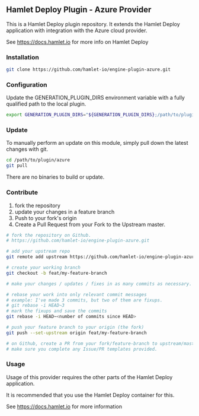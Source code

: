 ## Hamlet Deploy Plugin - Azure Provider

This is a Hamlet Deploy plugin repository. It extends the Hamlet Deploy application with integration with the Azure cloud provider.

See https://docs.hamlet.io for more info on Hamlet Deploy

### Installation

```bash
git clone https://github.com/hamlet-io/engine-plugin-azure.git
```

### Configuration

Update the GENERATION_PLUGIN_DIRS environment variable with a fully qualified path to the local plugin.

```bash
export GENERATION_PLUGIN_DIRS="${GENERATION_PLUGIN_DIRS};/path/to/plugin/azure"
```

### Update

To manually perform an update on this module, simply pull down the latest changes with git.

```bash
cd /path/to/plugin/azure
git pull
```

There are no binaries to build or update.

### Contribute

1. fork the repository
2. update your changes in a feature branch
3. Push to your fork's origin
4. Create a Pull Request from your Fork to the Upstream master.

```bash
# fork the repository on Github.
# https://github.com/hamlet-io/engine-plugin-azure.git

# add your upstream repo
git remote add upstream https://github.com/hamlet-io/engine-plugin-azure.git

# create your working branch
git checkout -b feat/my-feature-branch

# make your changes / updates / fixes in as many commits as necessary.

# rebase your work into only relevant commit messages
# example: I've made 3 commits, but two of them are fixups.
# git rebase -i HEAD~3
# mark the fixups and save the commits
git rebase -i HEAD~<number of commits since HEAD>

# push your feature branch to your origin (the fork)
git push --set-upstream origin feat/my-feature-branch

# on Github, create a PR from your fork/feature-branch to upstream/master.
# make sure you complete any Issue/PR templates provided.
```

### Usage

Usage of this provider requires the other parts of the Hamlet Deploy application. 

It is recommended that you use the Hamlet Deploy container for this.

See https://docs.hamlet.io for more information